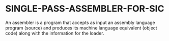 # SINGLE-PASS-ASSEMBLER-FOR-SIC
An assembler is a program that accepts as input an assembly language program (source) and produces its machine language equivalent (object code) along with the information for the loader.
